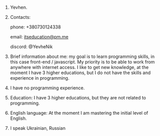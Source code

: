 1. Yevhen.
2. Contacts:
   
    phone: +380730124338

    email: itseducation@pm.me
   
    discord: @YevheNik
    
3. Brief information about me:
my goal is to learn programming skills, in this case front-end / javascript. My priority is to be able to work from anywhere with internet access. I like to get new knowledge, at the moment I have 3 higher educations, but I do not have the skills and experience in programming.
4. I have no programming experience.
5. Education:
  I have 3 higher educations, but they are not related to programming.
6. English language:
At the moment I am mastering the initial level of English.

7. I speak Ukrainian, Russian
